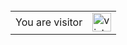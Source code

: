 <br/>

<table>
  <tr>
    <td>You are visitor</td>
    <td><img src="https://profile-counter.glitch.me/ohmyzelda/count.svg" alt="vistor count" height="30" /></td>
  </tr>
</table>
